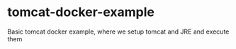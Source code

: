 # tomcat-docker-example
Basic tomcat docker example, where we setup tomcat and JRE and execute them

